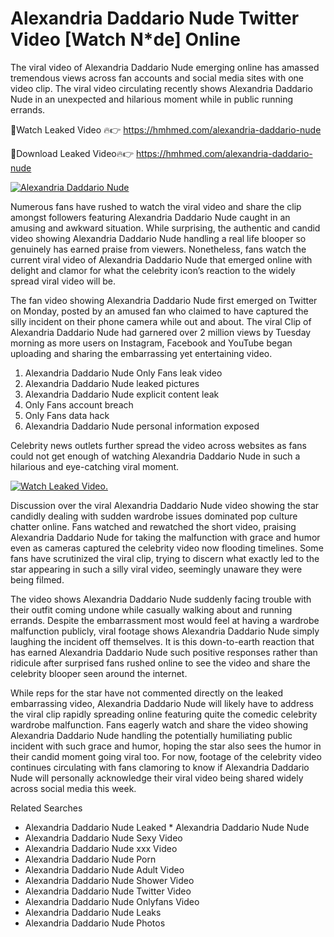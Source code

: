 ﻿# Alexandria Daddario Nude Twitter Video [Watch N*de] Online

The viral video of ﻿Alexandria Daddario Nude emerging online has amassed tremendous views across fan accounts and social media sites with one video clip. The viral video circulating recently shows ﻿Alexandria Daddario Nude in an unexpected and hilarious moment while in public running errands. 

🔴Watch Leaked Video 🔥👉  https://hmhmed.com/alexandria-daddario-nude 

🔴Download Leaked Video🔥👉  https://hmhmed.com/alexandria-daddario-nude 

[![Alexandria Daddario Nude](https://i.imgur.com/dJHk4Zq.gif)](https://hmhmed.com/alexandria-daddario-nude)

Numerous fans have rushed to watch the viral video and share the clip amongst followers featuring ﻿Alexandria Daddario Nude caught in an amusing and awkward situation. While surprising, the authentic and candid video showing ﻿Alexandria Daddario Nude handling a real life blooper so genuinely has earned praise from viewers. Nonetheless, fans watch the current viral video of ﻿Alexandria Daddario Nude that emerged online with delight and clamor for what the celebrity icon’s reaction to the widely spread viral video will be.

The fan video showing ﻿Alexandria Daddario Nude first emerged on Twitter on Monday, posted by an amused fan who claimed to have captured the silly incident on their phone camera while out and about. The viral Clip of ﻿Alexandria Daddario Nude had garnered over 2 million views by Tuesday morning as more users on Instagram, Facebook and YouTube began uploading and sharing the embarrassing yet entertaining video. 

1. ﻿Alexandria Daddario Nude Only Fans leak video
2. ﻿Alexandria Daddario Nude leaked pictures
3. ﻿Alexandria Daddario Nude explicit content leak
4. Only Fans account breach
5. Only Fans data hack
6. ﻿Alexandria Daddario Nude personal information exposed

Celebrity news outlets further spread the video across websites as fans could not get enough of watching ﻿Alexandria Daddario Nude in such a hilarious and eye-catching viral moment. 

[![Watch Leaked Video.](https://miro.medium.com/v2/resize:fit:828/format:webp/1*cilzJN44JGOrTw9NJCrNHA.gif "Watch Leaked Video")](https://hmhmed.com/alexandria-daddario-nude)

Discussion over the viral ﻿Alexandria Daddario Nude video showing the star candidly dealing with sudden wardrobe issues dominated pop culture chatter online. Fans watched and rewatched the short video, praising ﻿Alexandria Daddario Nude for taking the malfunction with grace and humor even as cameras captured the celebrity video now flooding timelines. Some fans have scrutinized the viral clip, trying to discern what exactly led to the star appearing in such a silly viral video, seemingly unaware they were being filmed.

The video shows ﻿Alexandria Daddario Nude suddenly facing trouble with their outfit coming undone while casually walking about and running errands. Despite the embarrassment most would feel at having a wardrobe malfunction publicly, viral footage shows ﻿Alexandria Daddario Nude simply laughing the incident off themselves. It is this down-to-earth reaction that has earned ﻿Alexandria Daddario Nude such positive responses rather than ridicule after surprised fans rushed online to see the video and share the celebrity blooper seen around the internet.  

While reps for the star have not commented directly on the leaked embarrassing video, ﻿Alexandria Daddario Nude will likely have to address the viral clip rapidly spreading online featuring quite the comedic celebrity wardrobe malfunction. Fans eagerly watch and share the video showing ﻿Alexandria Daddario Nude handling the potentially humiliating public incident with such grace and humor, hoping the star also sees the humor in their candid moment going viral too. For now, footage of the celebrity video continues circulating with fans clamoring to know if ﻿Alexandria Daddario Nude will personally acknowledge their viral video being shared widely across social media this week.

Related Searches
* ﻿Alexandria Daddario Nude Leaked
﻿* Alexandria Daddario Nude Nude
* ﻿Alexandria Daddario Nude Sexy Video
* ﻿Alexandria Daddario Nude xxx Video
* ﻿Alexandria Daddario Nude Porn
* ﻿Alexandria Daddario Nude Adult Video
* ﻿Alexandria Daddario Nude Shower Video
* ﻿Alexandria Daddario Nude Twitter Video
* ﻿Alexandria Daddario Nude Onlyfans Video
* ﻿Alexandria Daddario Nude Leaks
* ﻿Alexandria Daddario Nude Photos